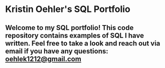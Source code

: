 # Kristin Oehler's SQL Portfolio

## Welcome to my SQL portfolio! This code repository contains examples of SQL I have written. Feel free to take a look and reach out via email if you have any questions: oehlek1212@gmail.com
